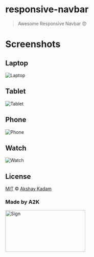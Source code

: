 # responsive-navbar

> Awesome Responsive Navbar :heart_eyes:

# Screenshots

## Laptop

![Laptop](http://imgur.com/oznoiI3.png)

## Tablet

![Tablet](http://imgur.com/4rfV0eJ.png)

## Phone

![Phone](http://imgur.com/05Z7LyP.png)

## Watch

![Watch](http://imgur.com/Njj22Za.png)

## License

[MIT](LICENSE.md) © [Akshay Kadam](https://github.com/deadcoder0904)

### Made by A2K

<img src="http://imgur.com/jfmA33n.png" alt="Sign" width=250 height=130 />
